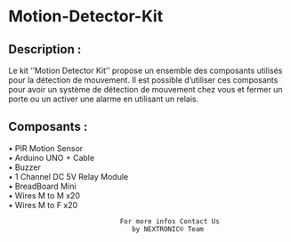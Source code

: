 # Motion-Detector-Kit
## Description :
Le kit ‘’Motion Detector Kit’’ propose un ensemble des composants utilisés pour la détection de mouvement. Il est possible d’utiliser ces composants pour avoir un système de détection de mouvement chez vous et fermer un porte ou un activer une alarme en utilisant un relais.

## Composants :
•	PIR Motion Sensor<br />
•	Arduino UNO + Cable<br />
•	Buzzer<br />
•	1 Channel DC 5V Relay Module<br />
•	BreadBoard Mini<br />
•	Wires M to M x20<br />
•	Wires M to F x20<br />

                                For more infos Contact Us
                                   by NEXTRONIC© Team 
